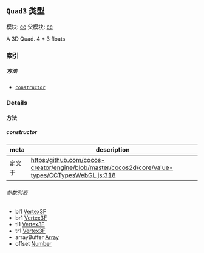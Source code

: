 ## `Quad3` 类型



模块: [cc](../modules/cc.md)
父模块: [cc](../modules/cc.md)




A 3D Quad. 4 * 3 floats

### 索引



##### 方法

  - [`constructor`](#constructor) 



### Details




<!-- Method Block -->
#### 方法


##### constructor



| meta | description |
|------|-------------|
| 定义于 | [https:/github.com/cocos-creator/engine/blob/master/cocos2d/core/value-types/CCTypesWebGL.js:318](https:/github.com/cocos-creator/engine/blob/master/cocos2d/core/value-types/CCTypesWebGL.js#L318) |

###### 参数列表
- bl1 <a href="../classes/Vertex3F.html" class="crosslink">Vertex3F</a> 
- br1 <a href="../classes/Vertex3F.html" class="crosslink">Vertex3F</a> 
- tl1 <a href="../classes/Vertex3F.html" class="crosslink">Vertex3F</a> 
- tr1 <a href="../classes/Vertex3F.html" class="crosslink">Vertex3F</a> 
- arrayBuffer <a href="https://developer.mozilla.org/en/JavaScript/Reference/Global_Objects/Array" class="crosslink external" target="_blank">Array</a> 
- offset <a href="https://developer.mozilla.org/en/JavaScript/Reference/Global_Objects/Number" class="crosslink external" target="_blank">Number</a> 



